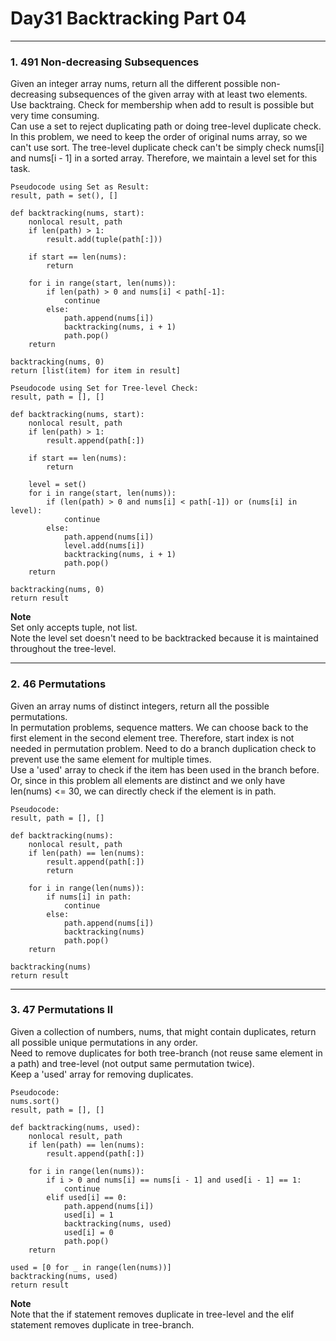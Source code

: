 # Day31 Backtracking Part 04

---

### 1. 491 Non-decreasing Subsequences
Given an integer array nums, return all the different possible non-decreasing subsequences of the given array with at least two elements.  
Use backtraing. Check for membership when add to result is possible but very time consuming.  
Can use a set to reject duplicating path or doing tree-level duplicate check.  
In this problem, we need to keep the order of original nums array, so we can't use sort. The tree-level duplicate check can't be simply check nums[i] and nums[i - 1] in a sorted array. Therefore, we maintain a level set for this task.  

```
Pseudocode using Set as Result:
result, path = set(), []

def backtracking(nums, start):
    nonlocal result, path
    if len(path) > 1:
        result.add(tuple(path[:]))

    if start == len(nums):
        return
    
    for i in range(start, len(nums)):
        if len(path) > 0 and nums[i] < path[-1]:
            continue
        else:
            path.append(nums[i])
            backtracking(nums, i + 1)
            path.pop()
    return

backtracking(nums, 0)
return [list(item) for item in result]

Pseudocode using Set for Tree-level Check:
result, path = [], []

def backtracking(nums, start):
    nonlocal result, path
    if len(path) > 1:
        result.append(path[:])
    
    if start == len(nums):
        return
    
    level = set()
    for i in range(start, len(nums)):
        if (len(path) > 0 and nums[i] < path[-1]) or (nums[i] in level):
            continue
        else:
            path.append(nums[i])
            level.add(nums[i])
            backtracking(nums, i + 1)
            path.pop()
    return

backtracking(nums, 0)
return result
```
**Note**  
Set only accepts tuple, not list.  
Note the level set doesn't need to be backtracked because it is maintained throughout the tree-level.  

---

### 2. 46 Permutations
Given an array nums of distinct integers, return all the possible permutations.  
In permutation problems, sequence matters. We can choose back to the first element in the second element tree. Therefore, start index is not needed in permutation problem. 
Need to do a branch duplication check to prevent use the same element for multiple times.  
Use a 'used' array to check if the item has been used in the branch before. Or, since in this problem all elements are distinct and we only have len(nums) <= 30, we can directly check if the element is in path.  

```
Pseudocode:
result, path = [], []

def backtracking(nums):
    nonlocal result, path
    if len(path) == len(nums):
        result.append(path[:])
        return
    
    for i in range(len(nums)):
        if nums[i] in path:
            continue
        else:
            path.append(nums[i])
            backtracking(nums)
            path.pop()
    return

backtracking(nums)
return result
```

---

### 3. 47 Permutations II
Given a collection of numbers, nums, that might contain duplicates, return all possible unique permutations in any order.  
Need to remove duplicates for both tree-branch (not reuse same element in a path) and tree-level (not output same permutation twice).  
Keep a 'used' array for removing duplicates.  

```
Pseudocode:
nums.sort()
result, path = [], []

def backtracking(nums, used):
    nonlocal result, path
    if len(path) == len(nums):
        result.append(path[:])
    
    for i in range(len(nums)):
        if i > 0 and nums[i] == nums[i - 1] and used[i - 1] == 1:
            continue
        elif used[i] == 0:
            path.append(nums[i])
            used[i] = 1
            backtracking(nums, used)
            used[i] = 0
            path.pop()
    return

used = [0 for _ in range(len(nums))]
backtracking(nums, used)
return result
```
**Note**  
Note that the if statement removes duplicate in tree-level and the elif statement removes duplicate in tree-branch.  
